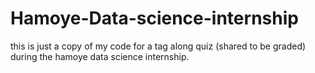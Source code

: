 # Hamoye-Data-science-internship
this is just a copy of my code for a tag along quiz (shared to be graded) during the hamoye data science internship.

